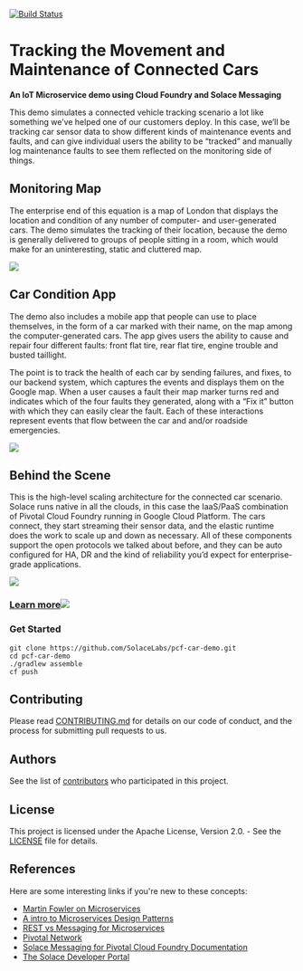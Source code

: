 [![Build Status](https://travis-ci.org/SolaceLabs/pcf-car-demo.svg?branch=master)](https://travis-ci.org/SolaceLabs/pcf-car-demo)


# Tracking the Movement and Maintenance of Connected Cars
 **An IoT Microservice demo using Cloud Foundry and Solace Messaging**

This demo simulates a connected vehicle tracking scenario a lot like something we’ve helped one of our customers deploy. In this case, we’ll be tracking car sensor data to show different kinds of maintenance events and faults, and can give individual users the ability to be “tracked” and manually log maintenance faults to see them reflected on the monitoring side of things.

## **Monitoring Map**

The enterprise end of this equation is a map of London that displays the location and condition of any number of computer- and user-generated cars. The demo simulates the tracking of their location, because the demo is generally delivered to groups of people sitting in a room, which would make for an uninteresting, static and cluttered map.

![](http://dev.solace.com/wp-content/uploads/2017/04/pivotal-car-markers-mocked-up-768x434.jpg)

## **Car Condition App**

The demo also includes a mobile app that people can use to place themselves, in the form of a car marked with their name, on the map among the computer-generated cars. The app gives users the ability to cause and repair four different faults: front flat tire, rear flat tire, engine trouble and busted taillight.  

The point is to track the health of each car by sending failures, and fixes, to our backend system, which captures the events and displays them on the Google map. When a user causes a fault their map marker turns red and indicates which of the four faults they generated, along with a “Fix it” button with which they can easily clear the fault. Each of these interactions represent events that flow between the car and and/or roadside emergencies.

![](http://dev.solace.com/wp-content/uploads/2017/04/smartphone-car-flat-rear-768x382.png)

## **Behind the Scene**

This is the high-level scaling architecture for the connected car scenario. Solace runs native in all the clouds, in this case the IaaS/PaaS combination of Pivotal Cloud Foundry running in Google Cloud Platform. The cars connect, they start streaming their sensor data, and the elastic runtime does the work to scale up and down as necessary. All of these components support the open protocols we talked about before, and they can be auto configured for HA, DR and the kind of reliability you’d expect for enterprise-grade applications.

![](http://dev.solace.com/wp-content/uploads/2017/04/pcf-car-demo-architecture-768x407.png)

### [Learn more](dev.solace.com)![](http://dev.solacesystems.com/wp-content/uploads/2016/10/solace-logo-white.png)


### **Get Started**

```
git clone https://github.com/SolaceLabs/pcf-car-demo.git
cd pcf-car-demo
./gradlew assemble
cf push
```


## Contributing

Please read [CONTRIBUTING.md](CONTRIBUTING.md) for details on our code of conduct, and the process for submitting pull requests to us.

## Authors

See the list of [contributors](https://github.com/SolaceLabs/pcf-car-demo/graphs/contributors) who participated in this project.

## License

This project is licensed under the Apache License, Version 2.0. - See the [LICENSE](LICENSE) file for details.

## References

Here are some interesting links if you're new to these concepts:

* [Martin Fowler on Microservices](http://martinfowler.com/articles/microservices.html)
* [A intro to Microservices Design Patterns](http://blog.arungupta.me/microservice-design-patterns/)
* [REST vs Messaging for Microservices](http://www.slideshare.net/ewolff/rest-vs-messaging-for-microservices)
* [Pivotal Network](https://network.pivotal.io/)
* [Solace Messaging for Pivotal Cloud Foundry Documentation](http://docs.pivotal.io/solace-messaging/)
* [The Solace Developer Portal](http://dev.solace.com/)